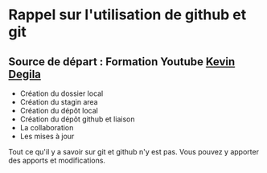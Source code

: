 ﻿# Rappel sur l'utilisation de github et git
## Source de départ : Formation Youtube [Kevin Degila](https://github.com/kevindegila)

- Création du dossier local
- Création du stagin area
- Création du dépôt local
- Création du dépôt github et liaison 
- La collaboration
- Les mises à jour

Tout ce qu'il y a savoir sur git et github n'y est pas. Vous pouvez y apporter des apports et modifications. 
